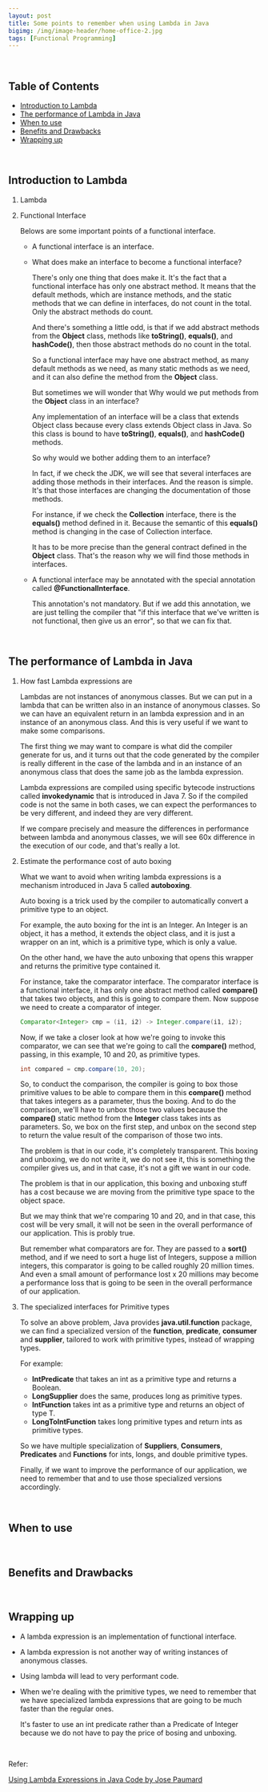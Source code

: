 ```yaml
---
layout: post
title: Some points to remember when using Lambda in Java
bigimg: /img/image-header/home-office-2.jpg
tags: [Functional Programming]
---
```




<br>

## Table of Contents

- [Introduction to Lambda](#introduction-to-lambda)
- [The performance of Lambda in Java](#the-performance-of-lambda-in-java)
- [When to use](#when-to-use)
- [Benefits and Drawbacks](#benefits-and-drawbacks)
- [Wrapping up](#wrapping-up)

<br>

## Introduction to Lambda

1. Lambda

    

2. Functional Interface

    Belows are some important points of a functional interface.
    - A functional interface is an interface.
    - What does make an interface to become a functional interface?

        There's only one thing that does make it. It's the fact that a functional interface has only one abstract method. It means that the default methods, which are instance methods, and the static methods that we can define in interfaces, do not count in the total. Only the abstract methods do count.

        And there's something a little odd, is that if we add abstract methods from the **Object** class, methods like **toString()**, **equals()**, and **hashCode()**, then those abstract methods do no count in the total.

        So a functional interface may have one abstract method, as many default methods as we need, as many static methods as we need, and it can also define the method from the **Object** class.

        But sometimes we will wonder that Why would we put methods from the **Object** class in an interface?

        Any implementation of an interface will be a class that extends Object class because every class extends Object class in Java. So this class is bound to have **toString()**, **equals()**, and **hashCode()** methods.
        
        So why would we bother adding them to an interface?

        In fact, if we check the JDK, we will see that several interfaces are adding those methods in their interfaces. And the reason is simple. It's that those interfaces are changing the documentation of those methods.
        
        For instance, if we check the **Collection** interface, there is the **equals()** method defined in it. Because the semantic of this **equals()** method is changing in the case of Collection interface.
        
        It has to be more precise than the general contract defined in the **Object** class. That's the reason why we will find those methods in interfaces.

    - A functional interface may be annotated with the special annotation called **@FunctionalInterface**.

        This annotation's not mandatory. But if we add this annotation, we are just telling the compiler that "if this interface that we've written is not functional, then give us an error", so that we can fix that.

<br>

## The performance of Lambda in Java

1. How fast Lambda expressions are

    Lambdas are not instances of anonymous classes. But we can put in a lambda that can be written also in an instance of anonymous classes. So we can have an equivalent return in an lambda expression and in an instance of an anonymous class. And this is very useful if we want to make some comparisons.

    The first thing we may want to compare is what did the compiler generate for us, and it turns out that the code generated by the compiler is really different in the case of the lambda and in an instance of an anonymous class that does the same job as the lambda expression.

    Lambda expressions are compiled using specific bytecode instructions called **invokedynamic** that is introduced in Java 7. So if the compiled code is not the same in both cases, we can expect the performances to be very different, and indeed they are very different.

    If we compare precisely and measure the differences in performance between lambda and anonymous classes, we will see 60x difference in the execution of our code, and that's really a lot.

2. Estimate the performance cost of auto boxing

    What we want to avoid when writing lambda expressions is a mechanism introduced in Java 5 called **autoboxing**.

    Auto boxing is a trick used by the compiler to automatically convert a primitive type to an object.

    For example, the auto boxing for the int is an Integer. An Integer is an object, it has a method, it extends the object class, and it is just a wrapper on an int, which is a primitive type, which is only a value.

    On the other hand, we have the auto unboxing that opens this wrapper and returns the primitive type contained it.

    For instance, take the comparator interface. The comparator interface is a functional interface, it has only one abstract method called **compare()** that takes two objects, and this is going to compare them. Now suppose we need to create a comparator of integer.

    ```java
    Comparator<Integer> cmp = (i1, i2) -> Integer.compare(i1, i2);
    ```

    Now, if we take a closer look at how we're going to invoke this comparator, we can see that we're going to call the **compare()** method, passing, in this example, 10 and 20, as primitive types.

    ```java
    int compared = cmp.compare(10, 20);
    ```

    So, to conduct the comparison, the compiler is going to box those primitive values to be able to compare them in this **compare()** method that takes integers as a parameter, thus the boxing. And to do the comparison, we'll have to unbox those two values because the **compare()** static method from the **Integer** class takes ints as parameters. So, we box on the first step, and unbox on the second step to return the value result of the comparison of those two ints.

    The problem is that in our code, it's completely transparent. This boxing and unboxing, we do not write it, we do not see it, this is something the compiler gives us, and in that case, it's not a gift we want in our code.

    The problem is that in our application, this boxing and unboxing stuff has a cost because we are moving from the primitive type space to the object space.

    But we may think that we're comparing 10 and 20, and in that case, this cost will be very small, it will not be seen in the overall performance of our application. This is probly true.

    But remember what comparators are for. They are passed to a **sort()** method, and if we need to sort a huge list of Integers, suppose a million integers, this comparator is going to be called roughly 20 million times. And even a small amount of performance lost x 20 millions may become a performance loss that is going to be seen in the overall performance of our application.

3. The specialized interfaces for Primitive types

    To solve an above problem, Java provides **java.util.function** package, we can find a specialized version of the **function**, **predicate**, **consumer** and **supplier**, tailored to work with primitive types, instead of wrapping types.

    For example:
    - **IntPredicate** that takes an int as a primitive type and returns a Boolean.
    - **LongSupplier** does the same, produces long as primitive types.
    - **IntFunction<T>** takes int as a primitive type and returns an object of type T.
    - **LongToIntFunction** takes long primitive types and return ints as primitive types.

    So we have multiple specialization of **Suppliers**, **Consumers**, **Predicates** and **Functions** for ints, longs, and double primitive types.

    Finally, if we want to improve the performance of our application, we need to remember that and to use those specialized versions accordingly.

<br>

## When to use






<br>

## Benefits and Drawbacks




<br>

## Wrapping up

- A lambda expression is an implementation of functional interface.

- A lambda expression is not another way of writing instances of anonymous classes.

- Using lambda will lead to very performant code.

- When we're dealing with the primitive types, we need to remember that we have specialized lambda expressions that are going to be much faster than the regular ones.

    It's faster to use an int predicate rather than a Predicate of Integer because we do not have to pay the price of bosing and unboxing.

<br>

Refer:

[Using Lambda Expressions in Java Code by Jose Paumard](https://app.pluralsight.com/library/courses/lambda-expressions-java-code/table-of-contents)